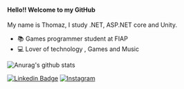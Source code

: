 #### Hello!! Welcome to my GitHub 

My name is Thomaz, I study .NET, ASP.NET core and Unity.

- 📚 Games programmer student at FIAP
- :computer: Lover of technology , Games and Music

![Anurag's github stats](https://github-readme-stats.vercel.app/api?username=Thomaz-Peres&show_icons=true&theme=tokyonight)

[![Linkedin Badge](https://img.shields.io/badge/LinkedIn-blue)](https://www.linkedin.com/in/thomaz-peres-silva-94b55815b/)
[![Instagram](https://img.shields.io/badge/Instagram-blueviolet)](https://www.instagram.com/_thomazperes/?hl=pt-br)
